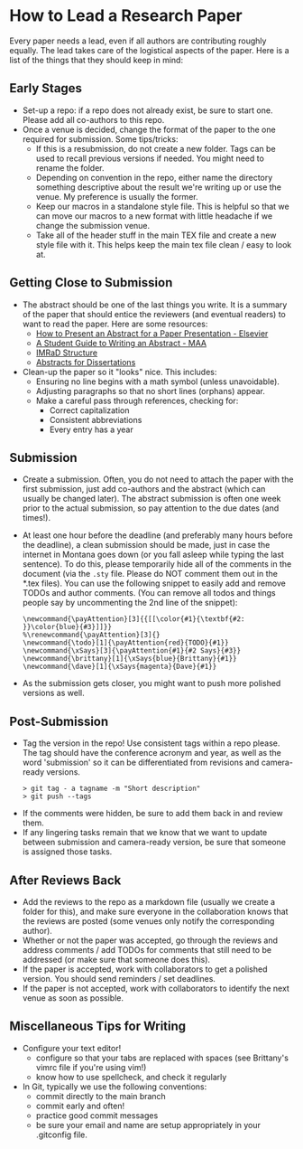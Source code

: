 # How to Lead a Research Paper

Every paper needs a lead, even if all authors are contributing roughly equally.
The lead takes care of the logistical aspects of the paper.  Here is a list of
the things that they should keep in mind:

## Early Stages

- Set-up a repo: if a repo does not already exist, be sure to start one.  Please
  add all co-authors to this repo.
- Once a venue is decided, change the format of the paper to the one required for
  submission. Some tips/tricks:
    * If this is a resubmission, do not create a new folder.  Tags can be used
      to recall previous versions if needed.  You might need to rename the
      folder.
    * Depending on convention in the repo, either name the directory something
      descriptive about the result we're writing up or use the venue.  My
      preference is usually the former.
    * Keep our macros in a standalone style file.  This is helpful so that we
      can move our macros to a new format  with little headache if we change
      the submission venue.
    * Take all of the header stuff in the main TEX file and create a new style
      file with it.  This helps keep the main tex file clean / easy to look at.

## Getting Close to Submission

- The abstract should be one of the last things you write.  It is a summary of
  the paper that should entice the reviewers (and eventual readers) to want to
  read the paper.  Here are some resources:
    * [How to Present an Abstract for a Paper Presentation - Elsevier](https://scientific-publishing.webshop.elsevier.com/publication-recognition/how-present-abstract-paper-presentation/?utm_source=google_ads&utm_medium=paid_search&utm_campaign=usapmax&gclid=CjwKCAjwue6hBhBVEiwA9YTx8JwsTEzpJzbFiLhy0A4pbsCZZZ_k3JoBEM9I5GR-s-Shkhte1o_ShRoCzRYQAvD_BwE&gclsrc=aw.ds)
    * [A Student Guide to Writing an Abstract - MAA](https://mathcomm.org/a-student-guide-to-writing-an-abstract/)
    * [IMRaD Structure](https://www.scribbr.com/dissertation/abstract/)
    * [Abstracts for  Dissertations](https://gradcoach.com/what-is-a-dissertation-abstract/)
- Clean-up the paper so it "looks" nice.  This includes:
    * Ensuring no line begins with a math symbol (unless unavoidable).
    * Adjusting paragraphs so that no short lines (orphans) appear.
    * Make a careful pass through references, checking for:
        + Correct capitalization
        + Consistent abbreviations
        + Every entry has a year

## Submission

- Create a submission.  Often, you do not need to attach the paper with the
  first submission, just add
  co-authors and the abstract (which can usually be changed later).  The
  abstract submission is often one week prior to the actual submission, so pay
  attention to the due dates (and times!).
- At least one hour before the deadline (and preferably many hours before the
  deadline), a clean submission should be made, just in case the internet in
  Montana goes down (or you fall asleep while typing the last sentence).  To do
  this, please temporarily hide all of the comments in the document (via the
  `.sty` file. Please do NOT comment them out in the *.tex files).
  You can use the following snippet to easily add and remove TODOs and author
  comments.  (You can remove all todos and things people say by uncommenting the
  2nd line of the snippet):

    ```
    \newcommand{\payAttention}[3]{{[[\color{#1}{\textbf{#2: }}\color{blue}{#3}]]}}
    %\renewcommand{\payAttention}[3]{}
    \newcommand{\todo}[1]{\payAttention{red}{TODO}{#1}}
    \newcommand{\xSays}[3]{\payAttention{#1}{#2 Says}{#3}}
    \newcommand{\brittany}[1]{\xSays{blue}{Brittany}{#1}}
    \newcommand{\dave}[1]{\xSays{magenta}{Dave}{#1}}
    ```

- As the submission gets closer, you might want to push more polished versions
  as well.

## Post-Submission

- Tag the version in the repo!  Use consistent tags within a repo please.  The
  tag should have the conference acronym and year, as well as the word
  'submission' so it can be differentiated from revisions and camera-ready
  versions.
    ```
    > git tag - a tagname -m "Short description"
    > git push --tags
    ```
- If the comments were hidden, be sure to add them back in and review them.
- If any lingering tasks remain that we know that we want to update between
  submission and camera-ready version, be sure that someone is assigned those
  tasks.

## After Reviews Back

- Add the reviews to the repo as a markdown file (usually we create a folder for
  this), and make sure everyone in the collaboration knows that the reviews are
  posted (some venues only notify the corresponding author).
- Whether or not the paper was accepted, go through the reviews and address
  comments / add TODOs for comments that still need to be addressed (or make
  sure that someone does this).
- If the paper is accepted, work with collaborators to get a polished version. You
  should send reminders / set deadlines.
- If the paper is not accepted, work with collaborators to identify the next
  venue as soon as possible.

## Miscellaneous Tips for Writing

* Configure your text editor!
    - configure so that your tabs are replaced with spaces (see Brittany's vimrc
      file if you're using vim!)
    - know how to use spellcheck, and check it regularly
* In Git, typically we use the following conventions:
    - commit directly to the main branch
    - commit early and often!
    - practice good commit messages
    - be sure your email and name are setup appropriately in your .gitconfig
      file.
